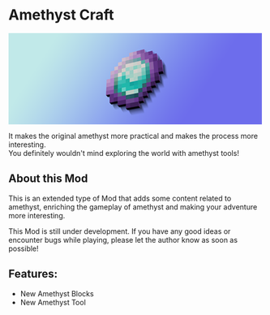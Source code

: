 # Amethyst Craft
<img src="https://github.com/HopiHopy/Amethyst-Craft/blob/1.20.1/AmethystCraft.png" align="center" width="500" height="180" alt="Amethyst Craft">

It makes the original amethyst more practical and makes the process more interesting.  
You definitely wouldn't mind exploring the world with amethyst tools!  
## About this Mod
This is an extended type of Mod that adds some content related to amethyst, enriching the gameplay of amethyst and making your adventure more interesting.  

This Mod is still under development. If you have any good ideas or encounter bugs while playing, please let the author know as soon as possible!  
## Features:
* New Amethyst Blocks
* New Amethyst Tool

